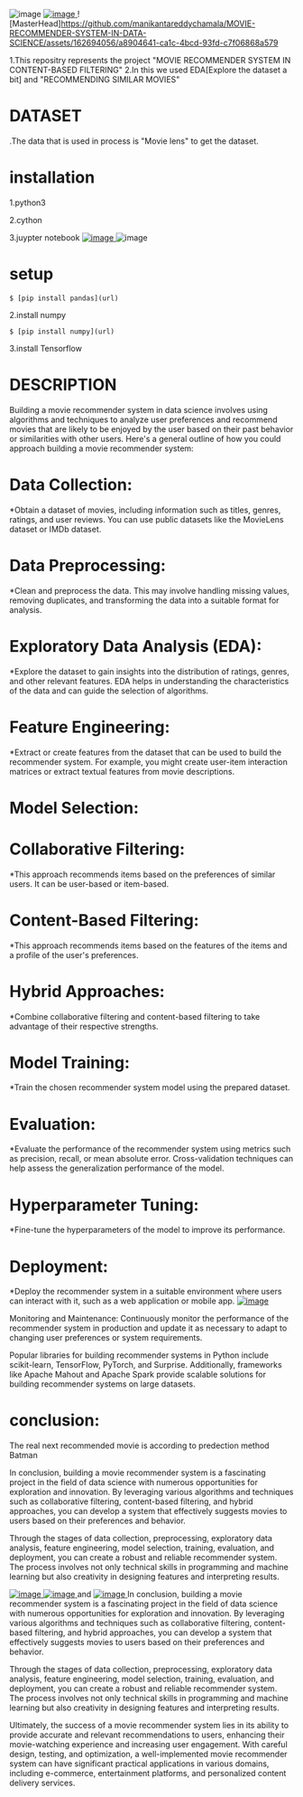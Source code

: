 ![image](https://github.com/manikantareddychamala/MOVIE-RECOMMENDER-SYSTEM-IN-DATA-SCIENCE/assets/162694056/8e2e9e23-f0e0-43f9-a5b9-7f8ec72bb668)  [
![image](https://github.com/manikantareddychamala/MOVIE-RECOMMENDER-SYSTEM-IN-DATA-SCIENCE/assets/162694056/4d9ad7a5-6cd5-4357-adc4-69f23509aa49)
](url)
![MasterHead]https://github.com/manikantareddychamala/MOVIE-RECOMMENDER-SYSTEM-IN-DATA-SCIENCE/assets/162694056/a8904641-ca1c-4bcd-93fd-c7f06868a579

1.This repositry represents the project "MOVIE RECOMMENDER SYSTEM IN CONTENT-BASED FILTERING"
2.In this we used EDA[Explore the dataset a bit] and "RECOMMENDING SIMILAR MOVIES"
#                   DATASET
.The data that is used in process is "Movie lens" to get the dataset.
# installation
1.python3

2.cython

3.juypter notebook       [
![image](https://github.com/manikantareddychamala/MOVIE-RECOMMENDER-SYSTEM-IN-DATA-SCIENCE/assets/162694056/0299fcc7-87cd-410a-870a-c349b9c9f71e)
](url)
![image](https://github.com/manikantareddychamala/MOVIE-RECOMMENDER-SYSTEM-IN-DATA-SCIENCE/assets/162694056/8a231021-335d-4c00-b6fa-ecb88da27dab)

# setup
    $ [pip install pandas](url)
2.install numpy

    $ [pip install numpy](url)
3.install Tensorflow

   

# DESCRIPTION
Building a movie recommender system in data science involves using algorithms and techniques to analyze user preferences and recommend movies that are likely to be enjoyed by the user based on their past behavior or similarities with other users. Here's a general outline of how you could approach building a movie recommender system:

# Data Collection: 
*Obtain a dataset of movies, including information such as titles, genres, ratings, and user reviews. You can use public datasets like the MovieLens dataset or IMDb dataset.

# Data Preprocessing: 
*Clean and preprocess the data. This may involve handling missing values, removing duplicates, and transforming the data into a suitable format for analysis.

# Exploratory Data Analysis (EDA): 
*Explore the dataset to gain insights into the distribution of ratings, genres, and other relevant features. EDA helps in understanding the characteristics of the data and can guide the selection of algorithms.

# Feature Engineering: 
*Extract or create features from the dataset that can be used to build the recommender system. For example, you might create user-item interaction matrices or extract textual features from movie descriptions.

#  Model Selection:

# Collaborative Filtering: 
*This approach recommends items based on the preferences of similar users. It can be user-based or item-based.
# Content-Based Filtering: 
*This approach recommends items based on the features of the items and a profile of the user's preferences.
# Hybrid Approaches: 
*Combine collaborative filtering and content-based filtering to take advantage of their respective strengths.
# Model Training: 
*Train the chosen recommender system model using the prepared dataset.

# Evaluation:
*Evaluate the performance of the recommender system using metrics such as precision, recall, or mean absolute error. Cross-validation techniques can help assess the generalization performance of the model.

# Hyperparameter Tuning: 
*Fine-tune the hyperparameters of the model to improve its performance.

# Deployment: 
*Deploy the recommender system in a suitable environment where users can interact with it, such as a web application or mobile app.
 [
![image](https://github.com/manikantareddychamala/MOVIE-RECOMMENDER-SYSTEM-IN-DATA-SCIENCE/assets/162694056/a96519fd-6c82-4cc5-97e2-8708ef501186)
](url)

Monitoring and Maintenance: Continuously monitor the performance of the recommender system in production and update it as necessary to adapt to changing user preferences or system requirements.

Popular libraries for building recommender systems in Python include scikit-learn, TensorFlow, PyTorch, and Surprise. Additionally, frameworks like Apache Mahout and Apache Spark provide scalable solutions for building recommender systems on large datasets.
 # conclusion:
 The real next recommended movie is according to predection method Batman

 In conclusion, building a movie recommender system is a fascinating project in the field of data science with numerous opportunities for exploration and innovation. By leveraging various algorithms and techniques such as collaborative filtering, content-based filtering, and hybrid approaches, you can develop a system that effectively suggests movies to users based on their preferences and behavior.

Through the stages of data collection, preprocessing, exploratory data analysis, feature engineering, model selection, training, evaluation, and deployment, you can create a robust and reliable recommender system. The process involves not only technical skills in programming and machine learning but also creativity in designing features and interpreting results.

[
![image](https://github.com/manikantareddychamala/MOVIE-RECOMMENDER-SYSTEM-IN-DATA-SCIENCE/assets/162694056/0f0a7e90-154f-484c-b95d-2d544a2f68ed)
](url)   [
![image](https://github.com/manikantareddychamala/MOVIE-RECOMMENDER-SYSTEM-IN-DATA-SCIENCE/assets/162694056/bb5fcd91-020e-42f5-951a-627bc7496f15)
](url)
    and 
[
![image](https://github.com/manikantareddychamala/MOVIE-RECOMMENDER-SYSTEM-IN-DATA-SCIENCE/assets/162694056/4b60e65a-ab5b-421d-bd93-8b90ca6c15b3)
](url) In conclusion, building a movie recommender system is a fascinating project in the field of data science with numerous opportunities for exploration and innovation. By leveraging various algorithms and techniques such as collaborative filtering, content-based filtering, and hybrid approaches, you can develop a system that effectively suggests movies to users based on their preferences and behavior.

Through the stages of data collection, preprocessing, exploratory data analysis, feature engineering, model selection, training, evaluation, and deployment, you can create a robust and reliable recommender system. The process involves not only technical skills in programming and machine learning but also creativity in designing features and interpreting results.

Ultimately, the success of a movie recommender system lies in its ability to provide accurate and relevant recommendations to users, enhancing their movie-watching experience and increasing user engagement. With careful design, testing, and optimization, a well-implemented movie recommender system can have significant practical applications in various domains, including e-commerce, entertainment platforms, and personalized content delivery services.



